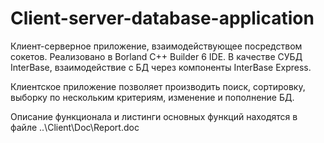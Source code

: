 # Client-server-database-application

Клиент-серверное приложение, взаимодействующее посредством сокетов.
Реализовано в Borland C++ Builder 6 IDE.
В качестве СУБД InterBase, взаимодействие с БД через компоненты InterBase Express.

Клиентское приложение позволяет производить поиск, сортировку, выборку по нескольким критериям, изменение и пополнение БД.

Описание функционала и листинги основных функций находятся в файле ..\Client\Doc\Report.doc
